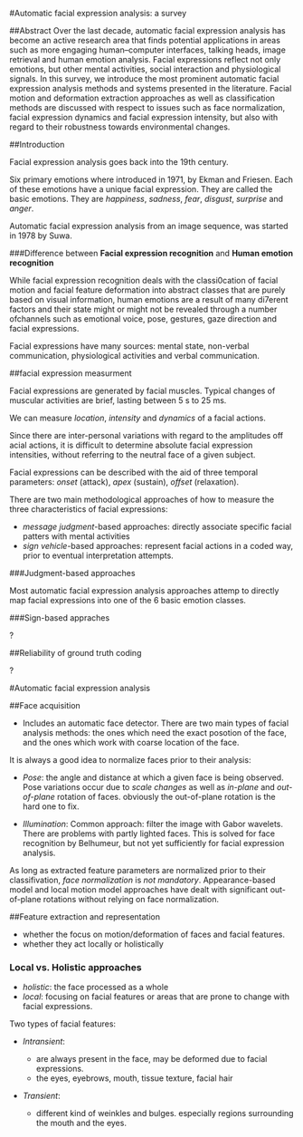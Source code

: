 #Automatic facial expression analysis: a survey

##Abstract
Over the last decade, automatic facial expression analysis has become an active research area that finds potential applications in areas such as more engaging human–computer interfaces, talking heads, image retrieval and human emotion analysis. Facial expressions reflect not only emotions, but other mental activities, social interaction and physiological signals. In this survey, we introduce the most prominent automatic facial expression analysis methods and systems presented in the literature. Facial motion and deformation extraction approaches as well as classification methods are discussed with respect to issues such as face normalization, facial expression dynamics and facial expression intensity, but also with regard to their robustness towards environmental changes.

##Introduction

Facial expression analysis goes back into the 19th century.

Six primary emotions where introduced in 1971, by Ekman and Friesen. Each of these emotions have a unique facial expression. They are called the basic emotions.
They are *happiness*, *sadness*, *fear*, *disgust*, *surprise* and *anger*.

Automatic facial expression analysis from an image sequence, was started in 1978 by Suwa.

###Difference between **Facial expression recognition** and **Human emotion recognition**

While facial expression recognition deals with the classi0cation of facial motion and facial feature deformation into abstract classes that are purely based on visual information, human emotions are a result of many di7erent factors and their state might or might not be revealed through a number ofchannels such as emotional voice, pose, gestures, gaze direction and facial expressions.

Facial expressions have many sources: mental state, non-verbal communication, physiological activities and verbal communication.

##facial expression measurment

Facial expressions are generated by facial muscles.
Typical changes of muscular activities are brief, lasting between 5 s to 25 ms.

We can measure _location_, _intensity_ and _dynamics_ of a facial actions.

Since there are inter-personal variations with regard to the amplitudes off acial actions, it is difficult to determine absolute facial expression intensities, without referring to the neutral face of a given subject.

Facial expressions can be described with the aid of three temporal parameters: _onset_ (attack), _apex_ (sustain), _offset_ (relaxation).

There are two main methodological approaches of how to measure the three characteristics of facial expressions:

* _message judgment_-based approaches: directly associate specific facial patters with mental activities
* _sign vehicle_-based approaches: represent facial actions in a coded way, prior to eventual interpretation attempts.

###Judgment-based approaches

Most automatic facial expression analysis approaches attemp to directly map facial expressions into one of the 6 basic emotion classes.

###Sign-based appraches

?

##Reliability of ground truth coding

?

#Automatic facial expression analysis

##Face acquisition

* Includes an automatic face detector.
There are two main types of facial analysis methods: the ones which need the exact posotion of the face, and the ones which work with coarse location of the face.

It is always a good idea to normalize faces prior to their analysis:
  * _Pose_: the angle and distance at which a given face is being observed.
  Pose variations occur due to *scale changes* as well as *in-plane* and *out-of-plane* rotation of faces.
  obviously the out-of-plane rotation is the hard one to fix.

  * _Illumination_: Common approach: filter the image with Gabor wavelets.
  There are problems with partly lighted faces. This is solved for face recognition by Belhumeur, but not yet sufficiently for facial expression analysis.

As long as extracted feature parameters are normalized prior to their classifivation, _face normalization_ is _not mandatory_. Appearance-based model and local motion model approaches have dealt with significant out-of-plane rotations without relying on face normalization.

##Feature extraction and representation

* whether the focus on motion/deformation of faces and facial features.
* whether they act locally or holistically

### Local vs. Holistic approaches

* _holistic_: the face processed as a whole
* _local_: focusing on facial features or areas that are prone to change with facial expressions.

Two types of facial features:

* _Intransient_:
    * are always present in the face, may be deformed due to facial expressions.
    * the eyes, eyebrows, mouth, tissue texture, facial hair

* _Transient_:
    * different kind of weinkles and bulges. especially regions surrounding the mouth and the eyes.